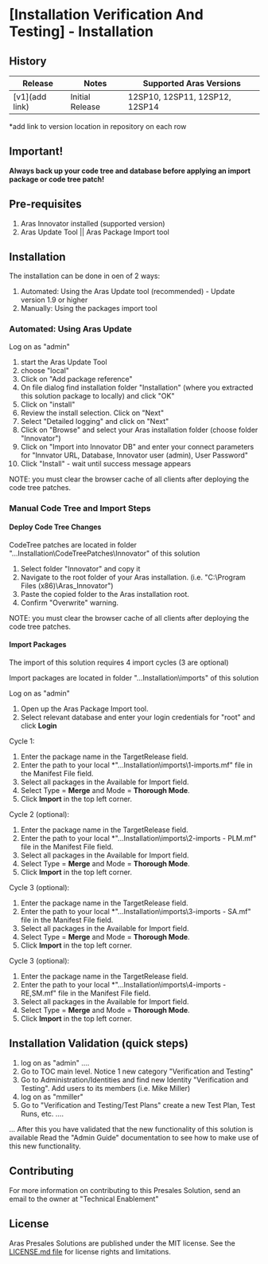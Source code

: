 # [Installation Verification And Testing] - Installation


## History

Release          | Notes                        | Supported Aras Versions
-----------------|------------------------------|-------------------
[v1](add link)   | Initial Release              | 12SP10, 12SP11, 12SP12, 12SP14

*add link to version location in repository on each row


## Important!
**Always back up your code tree and database before applying an import package or code tree patch!**


## Pre-requisites

1. Aras Innovator installed (supported version)
2. Aras Update Tool || Aras Package Import tool


## Installation

The installation can be done in oen of 2 ways:

1. Automated: Using the Aras Update tool (recommended) - Update version 1.9 or higher
2. Manually: Using the packages import tool 

### Automated: Using Aras Update

Log on as "admin"

1. start the Aras Update Tool
2. choose "local"
3. Click on "Add package reference"
4. On file dialog find installation folder "Installation" (where you extracted this solution package to locally) and click "OK"
5. Click on "install"
6. Review the install selection. Click on "Next"
7. Select "Detailed logging" and click on "Next"
8. Click on "Browse" and select your Aras installation folder (choose folder "Innovator")
9. Click on "Import into Innovator DB" and enter your connect parameters for "Innvator URL, Database, Innovator user (admin), User Password"
10. Click "Install" - wait until success message appears

NOTE: you must clear the browser cache of all clients after deploying the code tree patches.


### Manual Code Tree and Import Steps

#### Deploy Code Tree Changes
CodeTree patches are located in folder "...Installation\CodeTreePatches\Innovator" of this solution

1. Select folder "Innovator" and copy it
2. Navigate to the root folder of your Aras installation.  (i.e. "C:\Program Files (x86)\Aras_Innovator")
3. Paste the copied folder to the Aras installation root.
4. Confirm "Overwrite" warning.

NOTE: you must clear the browser cache of all clients after deploying the code tree patches.


#### Import Packages

The import of this solution requires 4 import cycles (3 are optional)

Import packages are located in folder "...Installation\imports" of this solution

Log on as "admin"

1. Open up the Aras Package Import tool.
2. Select relevant database and enter your login credentials for "root" and click **Login**

Cycle 1:
1. Enter the package name in the TargetRelease field.
2. Enter the path to your local *"...Installation\imports\1-imports.mf" file in the Manifest File field.
3. Select all packages in the Available for Import field.
4. Select Type = **Merge** and Mode = **Thorough Mode**.
5. Click **Import** in the top left corner.

Cycle 2 (optional):
1. Enter the package name in the TargetRelease field.
2. Enter the path to your local *"...Installation\imports\2-imports - PLM.mf" file in the Manifest File field.
3. Select all packages in the Available for Import field.
4. Select Type = **Merge** and Mode = **Thorough Mode**.
5. Click **Import** in the top left corner.

Cycle 3 (optional):
1. Enter the package name in the TargetRelease field.
2. Enter the path to your local *"...Installation\imports\3-imports - SA.mf" file in the Manifest File field.
3. Select all packages in the Available for Import field.
4. Select Type = **Merge** and Mode = **Thorough Mode**.
5. Click **Import** in the top left corner.

Cycle 3 (optional):
1. Enter the package name in the TargetRelease field.
2. Enter the path to your local *"...Installation\imports\4-imports - RE,SM.mf" file in the Manifest File field.
3. Select all packages in the Available for Import field.
4. Select Type = **Merge** and Mode = **Thorough Mode**.
5. Click **Import** in the top left corner.


## Installation Validation (quick steps)
1. log on as "admin" ....
2. Go to TOC main level.  Notice 1 new category "Verification and Testing"
3. Go to Administration/Identities and find new Identity "Verification and Testing".  Add users to its members (i.e. Mike Miller)
4. log on as "mmiller"
5. Go to "Verification and Testing/Test Plans" create a new Test Plan, Test Runs, etc. ....

... After this you have validated that the new functionality of this solution is available
Read the "Admin Guide" documentation to see how to make use of this new functionality.

## Contributing
For more information on contributing to this Presales Solution, send an email to the owner at "Technical Enablement"


## License
Aras Presales Solutions are published under the MIT license. See the [LICENSE.md file](./LICENSE.md) for license rights and limitations.
